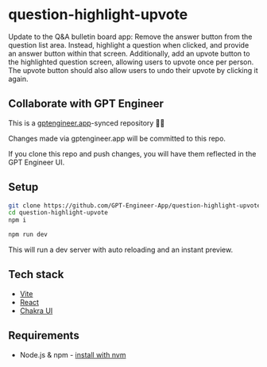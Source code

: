 # question-highlight-upvote

Update to the Q&A bulletin board app: Remove the answer button from the question list area. Instead, highlight a question when clicked, and provide an answer button within that screen. Additionally, add an upvote button to the highlighted question screen, allowing users to upvote once per person. The upvote button should also allow users to undo their upvote by clicking it again.

## Collaborate with GPT Engineer

This is a [gptengineer.app](https://gptengineer.app)-synced repository 🌟🤖

Changes made via gptengineer.app will be committed to this repo.

If you clone this repo and push changes, you will have them reflected in the GPT Engineer UI.

## Setup

```sh
git clone https://github.com/GPT-Engineer-App/question-highlight-upvote.git
cd question-highlight-upvote
npm i
```

```sh
npm run dev
```

This will run a dev server with auto reloading and an instant preview.

## Tech stack

- [Vite](https://vitejs.dev/)
- [React](https://react.dev/)
- [Chakra UI](https://chakra-ui.com/)

## Requirements

- Node.js & npm - [install with nvm](https://github.com/nvm-sh/nvm#installing-and-updating)
